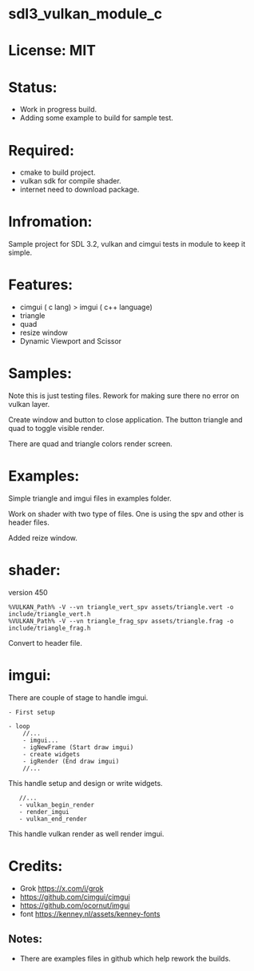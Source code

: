 # sdl3_vulkan_module_c

# License: MIT

# Status:
- Work in progress build.
- Adding some example to build for sample test.

# Required:
- cmake to build project.
- vulkan sdk for compile shader.
- internet need to download package.

# Infromation:
  Sample project for SDL 3.2, vulkan and cimgui tests in module to keep it simple.

# Features:
- cimgui ( c lang) > imgui ( c++ language)
- triangle
- quad
- resize window
- Dynamic Viewport and Scissor

# Samples:
  Note this is just testing files. Rework for making sure there no error on vulkan layer.
  
  Create window and button to close application. The button triangle and quad to toggle visible render. 
  
  There are quad and triangle colors render screen.

# Examples:
  Simple triangle and imgui files in examples folder.

  Work on shader with two type of files. One is using the spv and other is header files.

  Added reize window.

# shader:
  version 450

```
%VULKAN_Path% -V --vn triangle_vert_spv assets/triangle.vert -o include/triangle_vert.h
%VULKAN_Path% -V --vn triangle_frag_spv assets/triangle.frag -o include/triangle_frag.h
```
  Convert to header file.

# imgui:
  There are couple of stage to handle imgui.
```
- First setup

```
```
- loop
    //...
    - imgui...
    - igNewFrame (Start draw imgui)
    - create widgets
    - igRender (End draw imgui)
    //...
```
  This handle setup and design or write widgets.

```
   //...
   - vulkan_begin_render
   - render_imgui
   - vulkan_end_render
```
  This handle vulkan render as well render imgui.


# Credits:
- Grok https://x.com/i/grok
- https://github.com/cimgui/cimgui
- https://github.com/ocornut/imgui
- font https://kenney.nl/assets/kenney-fonts

## Notes:
- There are examples files in github which help rework the builds.